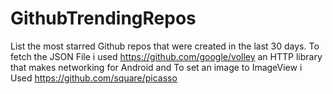 # GithubTrendingRepos
List the most starred Github repos that were created in the last 30 days. 
To fetch the JSON File i used https://github.com/google/volley  an HTTP library that makes networking for Android
and To set an image to ImageView i Used https://github.com/square/picasso
